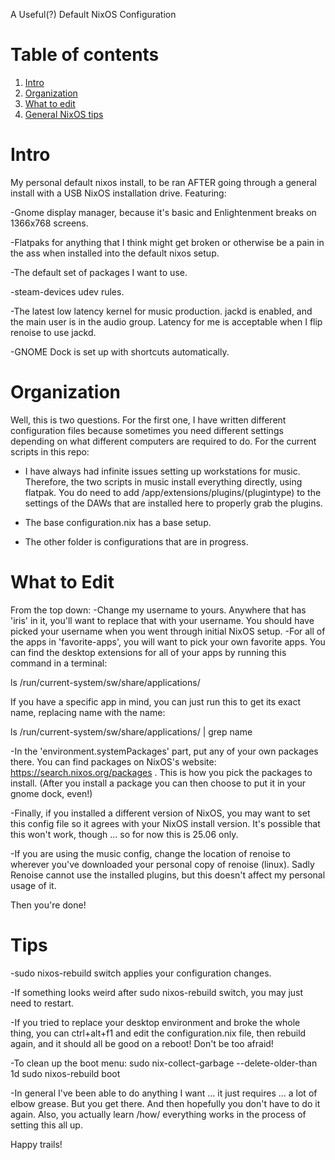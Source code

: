 A Useful(?) Default NixOS Configuration

# Table of contents
1. [Intro](#intro)
2. [Organization](#config)
3. [What to edit](#editing)
4. [General NixOS tips](#tips)

# Intro <a name="intro"></a>

My personal default nixos install, to be ran AFTER going through a general install with a USB NixOS installation drive. Featuring:

-Gnome display manager, because it's basic and Enlightenment breaks on 1366x768 screens.

-Flatpaks for anything that I think might get broken or otherwise be a pain in the ass when installed into the default nixos setup.

-The default set of packages I want to use.

-steam-devices udev rules.

-The latest low latency kernel for music production. jackd is enabled, and the main user is in the audio group. Latency for me is acceptable when I flip renoise to use jackd.

-GNOME Dock is set up with shortcuts automatically.

# Organization <a name="config"></a>

Well, this is two questions. For the first one, I have written different configuration files because sometimes you need different settings depending on what different computers are required to do. For the current scripts in this repo:

- I have always had infinite issues setting up workstations for music. Therefore, the two scripts in music install everything directly, using flatpak. You do need to add /app/extensions/plugins/(plugintype) to the settings of the DAWs that are installed here to properly grab the plugins.

- The base configuration.nix has a base setup.

- The other folder is configurations that are in progress.

# What to Edit <a name="editing"></a>

From the top down:
-Change my username to yours. Anywhere that has 'iris' in it, you'll want to replace that with your username. You should have picked your username when you went through initial NixOS setup.
-For all of the apps in 'favorite-apps', you will want to pick your own favorite apps. You can find the desktop extensions for all of your apps by running this command in a terminal:

ls /run/current-system/sw/share/applications/

If you have a specific app in mind, you can just run this to get its exact name, replacing name with the name:

ls /run/current-system/sw/share/applications/ | grep name

-In the 'environment.systemPackages' part, put any of your own packages there. You can find packages on NixOS's website: https://search.nixos.org/packages . This is how you pick the packages to install. (After you install a package you can then choose to put it in your gnome dock, even!)

-Finally, if you installed a different version of NixOS, you may want to set this config file so it agrees with your NixOS install version. It's possible that this won't work, though ... so for now this is 25.06 only.

-If you are using the music config, change the location of renoise to wherever you've downloaded your personal copy of renoise (linux). Sadly Renoise cannot use the installed plugins, but this doesn't affect my personal usage of it. 

Then you're done!

# Tips <a name="tips"></a>

-sudo nixos-rebuild switch applies your configuration changes.

-If something looks weird after sudo nixos-rebuild switch, you may just need to restart.

-If you tried to replace your desktop environment and broke the whole thing, you can ctrl+alt+f1 and edit the configuration.nix file, then rebuild again, and it should all be good on a reboot! Don't be too afraid! 

-To clean up the boot menu:
sudo nix-collect-garbage --delete-older-than 1d
sudo nixos-rebuild boot

-In general I've been able to do anything I want ... it just requires ... a lot of elbow grease. But you get there. And then hopefully you don't have to do it again. Also, you actually learn /how/ everything works in the process of setting this all up.

Happy trails!
